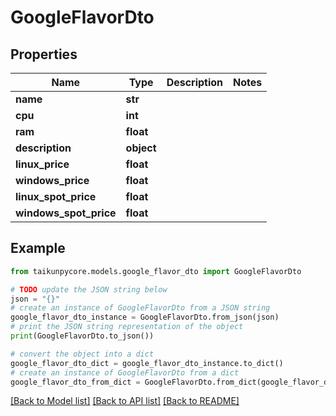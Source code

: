 # GoogleFlavorDto


## Properties

Name | Type | Description | Notes
------------ | ------------- | ------------- | -------------
**name** | **str** |  | 
**cpu** | **int** |  | 
**ram** | **float** |  | 
**description** | **object** |  | 
**linux_price** | **float** |  | 
**windows_price** | **float** |  | 
**linux_spot_price** | **float** |  | 
**windows_spot_price** | **float** |  | 

## Example

```python
from taikunpycore.models.google_flavor_dto import GoogleFlavorDto

# TODO update the JSON string below
json = "{}"
# create an instance of GoogleFlavorDto from a JSON string
google_flavor_dto_instance = GoogleFlavorDto.from_json(json)
# print the JSON string representation of the object
print(GoogleFlavorDto.to_json())

# convert the object into a dict
google_flavor_dto_dict = google_flavor_dto_instance.to_dict()
# create an instance of GoogleFlavorDto from a dict
google_flavor_dto_from_dict = GoogleFlavorDto.from_dict(google_flavor_dto_dict)
```
[[Back to Model list]](../README.md#documentation-for-models) [[Back to API list]](../README.md#documentation-for-api-endpoints) [[Back to README]](../README.md)


